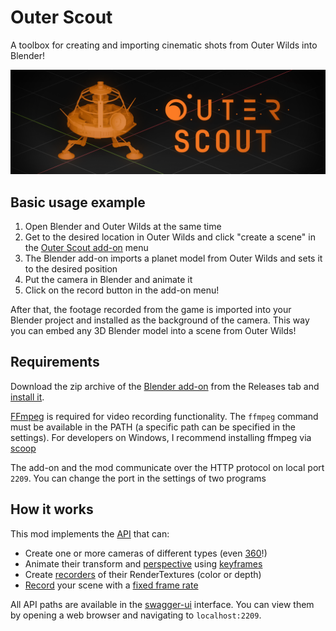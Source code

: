 # Outer Scout

A toolbox for creating and importing cinematic shots from Outer Wilds into Blender!

![thumbnail](thumbnail.png)

## Basic usage example

1. Open Blender and Outer Wilds at the same time
2. Get to the desired location in Outer Wilds and click "create a scene" in the [Outer Scout add-on](https://github.com/Picalines/outer-scout-blender) menu
3. The Blender add-on imports a planet model from Outer Wilds and sets it to the desired position
4. Put the camera in Blender and animate it
5. Click on the record button in the add-on menu!

After that, the footage recorded from the game is imported into your Blender project and installed as the background of the camera. This way you can embed any 3D Blender model into a scene from Outer Wilds!

## Requirements

Download the zip archive of the [Blender add-on](https://github.com/Picalines/outer-scout-blender) from the Releases tab and [install it](https://docs.blender.org/manual/en/latest/editors/preferences/addons.html#installing-add-ons).

[FFmpeg](https://ffmpeg.org/about.html) is required for video recording functionality. The `ffmpeg` command must be available in the PATH (a specific path can be specified in the settings). For developers on Windows, I recommend installing ffmpeg via [scoop](https://bjansen.github.io/scoop-apps/main/ffmpeg)

The add-on and the mod communicate over the HTTP protocol on local port `2209`. You can change the port in the settings of two programs

## How it works

This mod implements the [API](OuterScout.WebApi/resources/openapi.yaml) that can:
- Create one or more cameras of different types (even [360](OuterScout.WebApi/resources/openapi.yaml#L267)!)
- Animate their transform and [perspective](OuterScout.WebApi/resources/openapi.yaml#L854) using [keyframes](OuterScout.WebApi/resources/openapi.yaml#L370)
- Create [recorders](OuterScout.WebApi/resources/openapi.yaml#L420) of their RenderTextures (color or depth)
- [Record](OuterScout.WebApi/resources/openapi.yaml#L119) your scene with a [fixed frame rate](https://docs.unity3d.com/ScriptReference/Time-captureFramerate.html)

All API paths are available in the [swagger-ui](https://github.com/swagger-api/swagger-ui) interface. You can view them by opening a web browser and navigating to `localhost:2209`.

